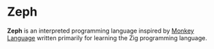 # Zeph

**Zeph** is an interpreted programming language inspired by [Monkey Language](https://interpreterbook.com/) written primarily for learning the Zig programming language.
